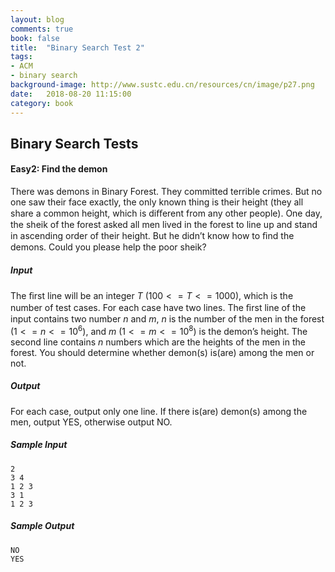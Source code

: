 ```yaml
---
layout: blog
comments: true
book: false
title:  "Binary Search Test 2"
tags:
- ACM
- binary search
background-image: http://www.sustc.edu.cn/resources/cn/image/p27.png
date:   2018-08-20 11:15:00
category: book
---
```


## Binary Search Tests 

#### Easy2: Find the demon 

There was demons in Binary Forest. They committed terrible crimes. But no one saw their face exactly, the only known thing is their height (they all share a common height, which is diﬀerent from any other people). One day, the sheik of the forest asked all men lived in the forest to line up and stand in ascending order of their height. But he didn’t know how to ﬁnd the demons. Could you please help the poor sheik?

##### Input 

The ﬁrst line will be an integer $T$ $(100<=T<=1000)$, which is the number of test cases. For each case have two lines. The ﬁrst line of the input contains two number $n$ and $m$, $n$ is the number of the men in the forest $(1 <= n <= 10^6)$, and $m$ $(1 <= m <= 10^8)$ is the demon’s height. The second line contains $n$ numbers which are the heights of the men in the forest. You should determine whether demon(s) is(are) among the men or not.

##### Output 

For each case, output only one line. If there is(are) demon(s) among the men, output YES, otherwise output NO.

##### Sample Input

```
2
3 4
1 2 3
3 1
1 2 3
```

##### Sample Output

```
NO
YES
```

